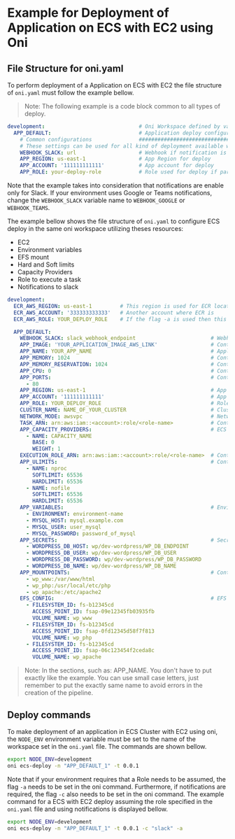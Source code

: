 # Example for Deployment of Application on ECS with EC2 using Oni

## File Structure for oni.yaml

To perform deployment of a Application on ECS with EC2 the file structure of `oni.yaml` must follow the example bellow.

>Note: The following example is a code block common to all types of deploy.

```yml
development:                              # Oni Workspace defined by variable NODE_ENV
  APP_DEFAULT:                            # Application deploy configuration section
    # Common configurations               #############################################################
    # These settings can be used for all kind of deployment available with Oni
    WEBHOOK_SLACK: url                    # Webhook if notification is enable
    APP_REGION: us-east-1                 # App Region for deploy
    APP_ACCOUNT: '111111111111'           # App account for deploy
    APP_ROLE: your-deploy-role            # Role used for deploy if parameter "assume-role" is set
```

Note that the example takes into consideration that notifications are enable only for Slack. If your environment uses Google or Teams notifications, change the `WEBHOOK_SLACK` variable name to `WEBHOOK_GOOGLE` or `WEBHOOK_TEAMS`.

The example bellow shows the file structure of `oni.yaml` to configure ECS deploy in the same oni workspace utilizing theses resources:

- EC2
- Environment variables
- EFS mount
- Hard and Soft limits
- Capacity Providers
- Role to execute a task
- Notifications to slack


```yml
development:
  ECR_AWS_REGION: us-east-1         # This region is used for ECR location in another account
  ECR_AWS_ACCOUNT: '333333333333'   # Another account where ECR is
  ECR_AWS_ROLE: YOUR_DEPLOY_ROLE    # If the flag -a is used then this is the role assume for ECR

  APP_DEFAULT:
    WEBHOOK_SLACK: slack_webhook_endpoint                        # Webhook if notification is enable
    APP_IMAGE: 'YOUR_APPLICATION_IMAGE_AWS_LINK'                 # Container image without tag. Used for build and push
    APP_NAME: YOUR_APP_NAME                                      # Application name (ECS service)
    APP_MEMORY: 1024                                             # Container memory
    APP_MEMORY_RESERVATION: 1024                                 # Container memory reservation
    APP_CPU: 0                                                   # Container cpu
    APP_PORTS:                                                   # Container ports to expose
      - 80
    APP_REGION: us-east-1                                        # App Region for deploy
    APP_ACCOUNT: '111111111111'                                  # App account for deploy
    APP_ROLE: YOUR_DEPLOY_ROLE                                   # Role used for deploy if parameter "assume-role" is set
    CLUSTER_NAME: NAME_OF_YOUR_CLUSTER                           # Cluster ECS Name
    NETWORK_MODE: awsvpc                                         # Network mode
    TASK_ARN: arn:aws:iam::<account>:role/<role-name>            # Container task arn
    APP_CAPACITY_PROVIDERS:                                      # ECS Capacity Providers
      - NAME: CAPACITY_NAME
        BASE: 0
        WEIGHT: 1
    EXECUTION_ROLE_ARN: arn:aws:iam::<account>:role/<role-name>  # Container execution role arn
    APP_ULIMITS:                                                 # Container soft and hard limits
      - NAME: nproc
        SOFTLIMIT: 65536
        HARDLIMIT: 65536
      - NAME: nofile
        SOFTLIMIT: 65536
        HARDLIMIT: 65536
    APP_VARIABLES:                                               # Environment variables
      - ENVIRONMENT: environment-name
      - MYSQL_HOST: mysql.example.com
      - MYSQL_USER: user_mysql
      - MYSQL_PASSWORD: password_of_mysql
    APP_SECRETS:                                                 # Secrets
      - WORDPRESS_DB_HOST: wp/dev-wordpress/WP_DB_ENDPOINT
      - WORDPRESS_DB_USER: wp/dev-wordpress/WP_DB_USER
      - WORDPRESS_DB_PASSWORD: wp/dev-wordpress/WP_DB_PASSWORD
      - WORDPRESS_DB_NAME: wp/dev-wordpress/WP_DB_NAME
    APP_MOUNTPOINTS:                                             # Container mount points
      - wp_www:/var/www/html
      - wp_php:/usr/local/etc/php
      - wp_apache:/etc/apache2
    EFS_CONFIG:                                                  # EFS Config volumes
      - FILESYSTEM_ID: fs-b12345cd
        ACCESS_POINT_ID: fsap-09e12345fb03935fb
        VOLUME_NAME: wp_www
      - FILESYSTEM_ID: fs-b12345cd
        ACCESS_POINT_ID: fsap-0fd12345d58f7f813
        VOLUME_NAME: wp_php
      - FILESYSTEM_ID: fs-b12345cd
        ACCESS_POINT_ID: fsap-06c123454f2ceda8c
        VOLUME_NAME: wp_apache

```

> Note: In the sections, such as: APP_NAME. You don't have to put exactly like the example. You can use small case letters, just remember to put the exactly same name to avoid errors in the creation of the pipeline.


## Deploy commands

To make deployment of an application in ECS Cluster with EC2 using oni, the `NODE_ENV` environment variable must be set to the name of the workspace set in the `oni.yaml` file. The commands are shown bellow.

```bash
export NODE_ENV=development
oni ecs-deploy -n "APP_DEFAULT_1" -t 0.0.1
```

Note that if your environment requires that a Role needs to be assumed, the flag `-a` needs to be set in the oni command. Furthermore, if notifications are required, the flag `-c` also needs to be set in the oni command. The example command for a ECS with EC2 deploy assuming the role specified in the `oni.yaml` file and using notifications is displayed bellow.

```bash
export NODE_ENV=development
oni ecs-deploy -n "APP_DEFAULT_1" -t 0.0.1 -c "slack" -a 
```
